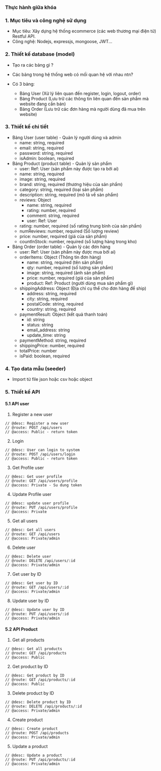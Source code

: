 ### Thực hành giữa khóa

### 1. Mục tiêu và công nghệ sử dụng
- Mục tiêu: Xây dựng hệ thống ecommerce (các web thương mại điện tử) Restful API.
- Công nghệ: Nodejs, expressjs, mongoose, JWT...

### 2. Thiết kế database (model)

- Tạo ra các bảng gì ?
- Các bảng trong hệ thống web có mối quan hệ với nhau ntn?

- Có 3 bảng:
  + Bảng User (Xử lý liên quan đến register, login, logout, order)
  + Bảng Product (Lưu trữ các thông tin liên quan đến sản phẩm mà website đang cần bán)
  + Bảng Order (Lưu trữ các đơn hàng mà người dùng đã mua trên website)

### 3. Thiết kế chi tiết

- Bảng User (user table) - Quản lý người dùng và admin
  + name: string, required
  + email: string, required
  + password: string, required
  + isAdmin: boolean, required
- Bảng Product (product table) - Quản lý sản phẩm
  + user: Ref: User (sản phẩm này được tạo ra bởi ai)
  + name: string, required
  + image: string, required
  + brand: string, required (thương hiệu của sản phẩm)
  + category: string, required (loại sản phẩm)
  + description: string, required (mô tả về sản phẩm)
  + reviews: Object
    + name: string, required
    + rating: number, required
    + comment: string, required
    + user: Ref: User
  + rating: number, required (số rating trung bình của sản phẩm)
  + numReviews: number, required (Số lượng review)
  + price: number, required (giá của sản phẩm)
  + countInStock: number, required (số lượng hàng trong kho)
- Bảng Order (order table) - Quản lý các đơn hàng
  + user: Ref: User (sản phẩm này được mua bởi ai)
  + orderItems: Object (Thông tin đơn hàng)
    + name: string, required (tên sản phẩm)
    + qty: number, required (số lượng sản phẩm)
    + image: string, required (ảnh sản phẩm)
    + price: number, required (giá của sản phẩm)
    + product: Ref: Product (người dùng mua sản phẩm gì)
  + shippingAddress: Object (Địa chỉ cụ thể cho đơn hàng để ship)
    + address: string, required
    + city: string, required
    + postalCode: string, required
    + country: string, required
  + paymentResult: Object (kết quả thanh toán)
    + id: string
    + status: string
    + email_address: string
    + update_time: string
  + paymentMethod: string, required
  + shippingPrice: number, required
  + totalPrice: number
  + isPaid: boolean, required

### 4. Tạo data mẫu (seeder)

- Import từ file json hoặc csv hoặc object

### 5. Thiết kế API

#### 5.1 API user

1. Register a new user

```
// @desc: Register a new user
// @route: POST /api/users
// @access: Public - return token
```

2. Login

```
// @desc: User can login to system
// @route: POST /api/users/login
// @access: Public - return token
```

3. Get Profile user

```
// @desc: Get user profile
// @route: GET /api/users/profile
// @access: Private - Su dung token
```


4. Update Profile user

```
// @desc: update user profile
// @route: PUT /api/users/profile
// @access: Private
```

5. Get all users

```
// @desc: Get all users
// @route: GET /api/users
// @access: Private/admin
```

6. Delete user

```
// @desc: Delete user
// @route: DELETE /api/users/:id
// @access: Private/admin
```

7. Get user by ID

```
// @desc: Get user by ID
// @route: GET /api/users/:id
// @access: Private/admin
```

8. Update user by ID

```
// @desc: Update user by ID
// @route: PUT /api/users/:id
// @access: Private/admin
```

#### 5.2 API Product

1. Get all products
```
// @desc: Get all products
// @route: GET /api/products
// @access: Public
```

2. Get product by ID
```
// @desc: Get product by ID
// @route: GET /api/products/:id
// @access: Public
```

3. Delete product by ID
```
// @desc: Delete product by ID
// @route: DELETE /api/products/:id
// @access: Private/admin
```

4. Create product
```
// @desc: Create product
// @route: POST /api/products
// @access: Private/admin
```

5. Update a product
```
// @desc: Update a product
// @route: PUT /api/products/:id
// @access: Private/admin
```
